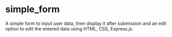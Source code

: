 # simple_form

A simple form to input user data, then display it after submission and an edit option to edit the entered data using HTML, CSS, Express.js.
